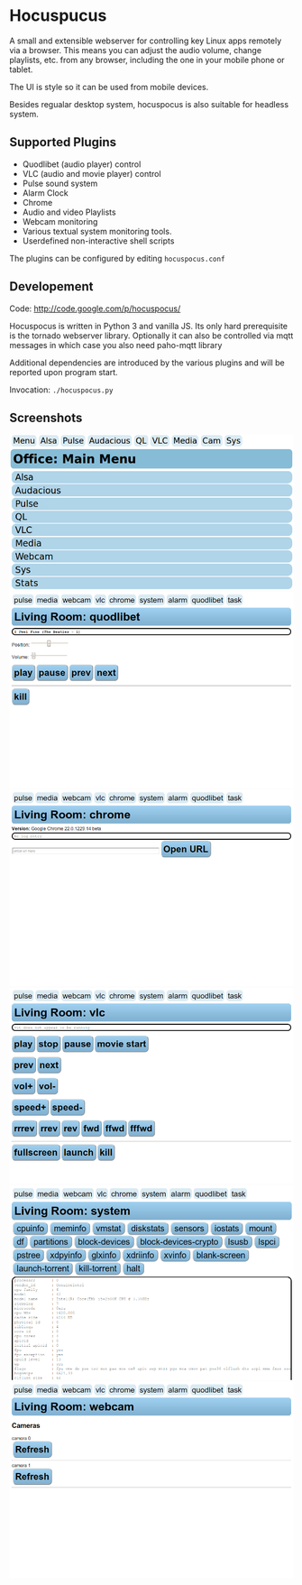 
# Hocuspucus 

A small and extensible webserver for controlling key Linux
apps remotely via a browser. This means you can adjust the audio volume,
change playlists, etc. from any browser, including the one in your mobile
phone or tablet.

The UI is style so it can be used from mobile devices.

Besides regualar desktop system, hocuspocus is also suitable for
headless system.

## Supported Plugins

* Quodlibet (audio player) control
* VLC (audio and movie player) control
* Pulse sound system
* Alarm Clock
* Chrome
* Audio and video Playlists
* Webcam monitoring
* Various textual system monitoring tools.
* Userdefined non-interactive shell scripts

The plugins can be  configured by editing `hocuspocus.conf`

## Developement

Code:     http://code.google.com/p/hocuspocus/


Hocuspocus is written in Python 3 and vanilla JS.
Its only hard prerequisite is the tornado webserver library. 
Optionally it can also be controlled 
via mqtt messages in which case you also need paho-mqtt library



Additional dependencies are introduced by the various plugins
and will be reported upon program start.

Invocation: `./hocuspocus.py`

## Screenshots

![main](/Screenshots/main.png?raw=true)
![main](/Screenshots/quodlibet.png?raw=true)
![main](/Screenshots/chrome.png?raw=true)
![main](/Screenshots/vlc.png?raw=true)
![main](/Screenshots/system.png?raw=true)
![main](/Screenshots/webcam.png?raw=true)
